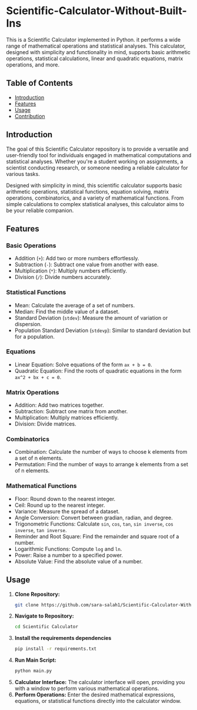 # Scientific-Calculator-Without-Built-Ins

 This is a Scientific Calculator implemented in Python. it performs a wide range of mathematical operations and statistical analyses. This calculator, designed with simplicity and functionality in mind, supports basic arithmetic operations, statistical calculations, linear and quadratic equations, matrix operations, and more.

## Table of Contents

- [Introduction](#introduction)
 - [Features](#features)
- [Usage](#usage)
- [Contribution](#contribution)


## Introduction 
The goal of this Scientific Calculator repository is to provide a versatile and user-friendly tool for individuals engaged in mathematical computations and statistical analyses. Whether you're a student working on assignments, a scientist conducting research, or someone needing a reliable calculator for various tasks.

Designed with simplicity in mind, this scientific calculator supports basic arithmetic operations, statistical functions, equation solving, matrix operations, combinatorics, and a variety of mathematical functions. From simple calculations to complex statistical analyses, this calculator aims to be your reliable companion.

## Features

### Basic Operations
- Addition (`+`): Add two or more numbers effortlessly.
- Subtraction (`-`): Subtract one value from another with ease.
- Multiplication (`*`): Multiply numbers efficiently.
- Division (`/`): Divide numbers accurately.

### Statistical Functions
- Mean: Calculate the average of a set of numbers.
- Median: Find the middle value of a dataset.
- Standard Deviation (`stdev`): Measure the amount of variation or dispersion.
- Population Standard Deviation (`stdevp`): Similar to standard deviation but for a population.

### Equations
- Linear Equation: Solve equations of the form `ax + b = 0`.
- Quadratic Equation: Find the roots of quadratic equations in the form `ax^2 + bx + c = 0`.

### Matrix Operations
- Addition: Add two matrices together.
- Subtraction: Subtract one matrix from another.
- Multiplication: Multiply matrices efficiently.
- Division: Divide matrices.

### Combinatorics
- Combination: Calculate the number of ways to choose k elements from a set of n elements.
- Permutation: Find the number of ways to arrange k elements from a set of n elements.

### Mathematical Functions
- Floor: Round down to the nearest integer.
- Ceil: Round up to the nearest integer.
- Variance: Measure the spread of a dataset.
- Angle Conversion: Convert between gradian, radian, and degree.
- Trigonometric Functions: Calculate `sin`, `cos`, `tan`, `sin inverse`, `cos inverse`, `tan inverse`.
- Reminder and Root Square: Find the remainder and square root of a number.
- Logarithmic Functions: Compute `log` and `ln`.
- Power: Raise a number to a specified power.
- Absolute Value: Find the absolute value of a number.



## Usage
1. **Clone Repository:**
   ```bash
   git clone https://github.com/sara-salah1/Scientific-Calculator-Without-Built-Ins.git
2. **Navigate to Repository:**
   ```bash
   cd Scientific Calculator
3. **Install the requirements dependencies**
   ```bash
   pip install -r requirements.txt
4. **Run Main Script:**
   ```bash
   python main.py
5. **Calculator Interface:**
   The calculator interface will open, providing you with a window to perform various mathematical operations.
6. **Perform Operations:**
   Enter the desired mathematical expressions, equations, or statistical functions directly into the calculator window.
